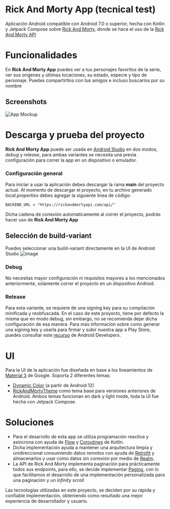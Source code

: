 # Rick And Morty App (tecnical test)
Aplicación Android compatible con Android 7.0 o superior, hecha con Kotlin y Jetpack Compose sobre [Rick And Morty](https://www.imdb.com/title/tt2861424/), 
donde se hace el uso de la [Rick And Morty API](https://rickandmortyapi.com/)

# Funcionalidades
En **Rick And Morty App** puedes ver a tus personajes favoritos de la serie, ver sus orígenes y últimas locaciones, su estado, especie y tipo de personaje. Puedes compartirtlos con tus amigos e incluso buscarlos por su nombre

## Screenshots
![App Mockup](https://github.com/user-attachments/assets/0b4ee2ea-a4c0-4bd9-ad28-2db31197a5b3) 

# Descarga y prueba del proyecto
**Rick And Morty App** puede ser usada en [Android Studio](https://developer.android.com/studio) en dos modos, _debug_ y _release_, para ambas variantes se necesita una previa configuración para correr
la app en un dispositivo o emulador.
### Configuración general
Para iniciar a usar la aplicación debes descargar la rama **main** del proyecto actual. Al momento de descargar el proyecto, en tu archivo generado _local.properties_ debes agregar la siguiente linea de código:
```
BACKEND_URL = "https://rickandmortyapi.com/api/"
```
Dicha cadena de conexión automaticamente al correr el proyecto, podrás hacer uso de **Rick And Morty App**

## Selección de build-variant
Puedes seleccionar una build-variant directamente en la UI de Android Studio ![image](https://github.com/user-attachments/assets/04436b93-72c6-4829-8b21-c33aa6c2fb9e)
### Debug
No necesitas mayor configuración ni requisitos mayores a los mencionados anteriormente, solamente correr el proyecto en un dispositivo Android.

### Release
Para esta variante, se requiere de una signing key para su compilación minificada y reobfuscada. En el caso de este proyecto, tiene por defecto la misma que en modo debug, sin embargo, no se recomienda dejar dicha configuración de esa manera.
Para más información sobre como generar una signing key y usarla para firmar y subir nuestra app a Play Store, puedes consultar este [recurso](https://developer.android.com/studio/publish/app-signing?hl=es-419#generate-key) de Android Developers.

# UI
Para la UI de la aplicación fue diseñada en base a los lineamientos de [Material 3](https://m3.material.io/) de Google.
Soporta 2 diferentes temas:
- [Dynamic Color](https://m3.material.io/blog/announcing-material-you) (a partir de Android 12)
- [RickAndMortyTheme](https://github.com/fernanortega-hub/RickAndMorty/blob/main/app/src/main/java/com/fernanortega/rickandmorty/ui/theme/Color.kt) como tema base para versiones anteriores de Android. 
Ambos temas funcionan en dark y light mode, toda la UI fue hecha con Jetpack Compose.

# Soluciones
- Para el desarrollo de esta app se utiliza programación reactiva y asíncrona con ayuda de [Flow](https://kotlinlang.org/docs/flow.html) y [Coroutines](https://kotlinlang.org/docs/coroutines-basics.html) de Kotlin.
- Dicha implementación ayuda a mantener una arquitectura limpia y unidireccional consumiendo datos remotos con ayuda de [Retrofit](https://github.com/square/retrofit) y almacenarlos y usar como datos sin conexión por medio de [Realm](https://github.com/realm/realm-kotlin). 
- La API de Rick And Morty implementa paginación para prácticamente todos sus endpoints, para ello, se decide implementar [Paging](https://developer.android.com/jetpack/androidx/releases/paging), con lo que facilitamos el desarrollo de una implementación personalizada para una paginación y un _infinity scroll_

Las tecnologías utilizadas en este proyecto, se deciden por su rápida y confiable implementación, obteniendo como resultado una mejor experiencia de desarrollador y usuario.
